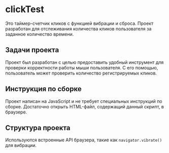 # clickTest

Это таймер-счетчик кликов с функцией вибрации и сброса. Проект разработан для отслеживания количества кликов пользователя за заданное количество времени.

## Задачи проекта
Проект был разработан с целью предоставить удобный инструмент для проверки корректности работы мыши пользователя. С его помощью, пользователь может проверить количество регистрируемых кликов.

## Инструкция по сборке
Проект написан на JavaScript и не требует специальных инструкций по сборке. Достаточно открыть HTML-файл, содержащий данный скрипт, в браузере.

## Структура проекта
Используются встроенные API браузера, такие как `navigator.vibrate()` для вибрации.
